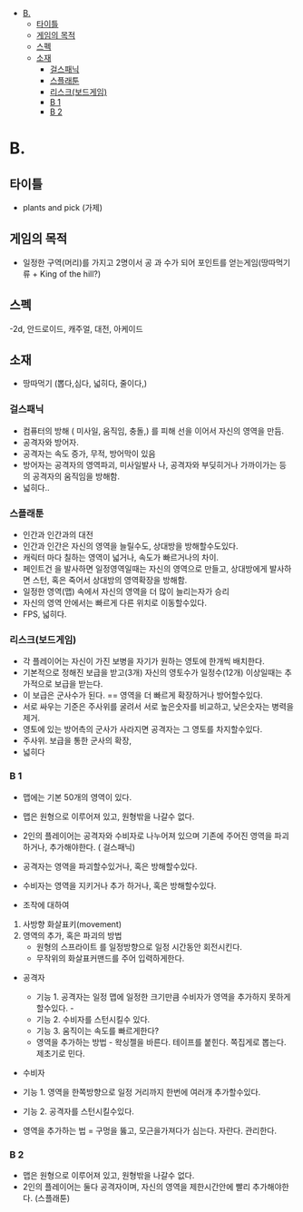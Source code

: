 <!-- START doctoc generated TOC please keep comment here to allow auto update -->
<!-- DON'T EDIT THIS SECTION, INSTEAD RE-RUN doctoc TO UPDATE -->


- [B.](#b)
  - [타이틀](#%ED%83%80%EC%9D%B4%ED%8B%80)
  - [게임의 목적](#%EA%B2%8C%EC%9E%84%EC%9D%98-%EB%AA%A9%EC%A0%81)
  - [스펙](#%EC%8A%A4%ED%8E%99)
  - [소재](#%EC%86%8C%EC%9E%AC)
    - [걸스패닉](#%EA%B1%B8%EC%8A%A4%ED%8C%A8%EB%8B%89)
    - [스플래툰](#%EC%8A%A4%ED%94%8C%EB%9E%98%ED%88%B0)
    - [리스크(보드게임)](#%EB%A6%AC%EC%8A%A4%ED%81%AC%EB%B3%B4%EB%93%9C%EA%B2%8C%EC%9E%84)
    - [B 1](#b-1)
    - [B 2](#b-2)

<!-- END doctoc generated TOC please keep comment here to allow auto update -->

# B.

## 타이틀
- plants and pick (가제)

## 게임의 목적
- 일정한 구역(머리)를 가지고 2명이서 공 과 수가 되어 포인트를 얻는게임(땅따먹기류 + King of the hill?)

## 스펙
-2d, 안드로이드, 캐주얼, 대전, 아케이드

## 소재
- 땅따먹기 (뽑다,심다, 넓히다, 줄이다,)

### 걸스패닉
- 컴퓨터의 방해 ( 미사일, 움직임, 충돌,) 를 피해 선을 이어서 자신의 영역을 만듬.
- 공격자와 방어자.
- 공격자는 속도 증가, 무적, 방어막이 있음
- 방어자는 공격자의 영역파괴, 미사일발사 나, 공격자와 부딪히거나 가까이가는 등 의 공격자의 움직임을 방해함.
- 넓히다..

### 스플래툰
- 인간과 인간과의 대전
- 인간과 인간은 자신의 영역을 늘릴수도, 상대방을 방해할수도있다.
- 캐릭터 마다 칠하는 영역이 넓거나, 속도가 빠르거나의 차이.
- 페인트건 을 발사하면 일정영역일때는 자신의 영역으로 만들고, 상대방에게 발사하면 스턴, 혹은 죽어서 상대방의 영역확장을 방해함.
- 일정한 영역(맵) 속에서 자신의 영역을 더 많이 늘리는자가 승리
- 자신의 영역 안에서는 빠르게 다른 위치로 이동할수있다.
- FPS, 넓히다.


### 리스크(보드게임)
- 각 플레이어는 자신이 가진 보병을 자기가 원하는 영토에 한개씩 배치한다.
- 기본적으로 정해진 보급을 받고(3개) 자신의 영토수가 일정수(12개) 이상일때는 추가적으로 보급을 받는다.
- 이 보급은 군사수가 된다. == 영역을 더 빠르게 확장하거나 방어할수있다.
- 서로 싸우는 기준은 주사위를 굴려서 서로 높은숫자를 비교하고, 낮은숫자는 병력을 제거.
- 영토에 있는 방어측의 군사가 사라지면 공격자는 그 영토를 차지할수있다.
- 주사위. 보급을 통한 군사의 확장,
- 넓히다

### B 1
- 맵에는  기본 50개의 영역이 있다.
- 맵은 원형으로 이루어져 있고, 원형밖을 나갈수 없다.
- 2인의 플레이어는 공격자와 수비자로 나누어져 있으며 기존에 주어진 영역을 파괴하거나, 추가해야한다. ( 걸스패닉)
- 공격자는 영역을 파괴할수있거나, 혹은 방해할수있다.  
- 수비자는 영역을 지키거나 추가 하거나, 혹은 방해할수있다.  

- 조작에 대하여
1. 사방향 화살표키(movement)
2.  영역의 추가, 혹은 파괴의 방법
    - 원형의 스프라이트 를 일정방향으로 일정 시간동안 회전시킨다.
    - 무작위의 화살표커맨드를 주어 입력하게한다.

- 공격자
  - 기능  1. 공격자는 일정 맵에 일정한 크기만큼 수비자가 영역을 추가하지 못하게 할수있다.
        -
  - 기능  2. 수비자를 스턴시킬수 있다.
  - 기능 3. 움직이는 속도를 빠르게한다?
  - 영역을 추가하는 방법 - 왁싱젤을 바른다. 테이프를 붙힌다. 쪽집게로 뽑는다. 제초기로 민다.


- 수비자
 - 기능 1. 영역을 한쪽방향으로 일정 거리까지  한번에 여러개 추가할수있다.
 - 기능  2. 공격자를 스턴시킬수있다.
 - 영역을 추가하는 법 = 구멍을 뚫고, 모근을가져다가 심는다. 자란다. 관리한다.

### B 2
- 맵은 원형으로 이루어져 있고, 원형밖을 나갈수 없다.
- 2인의 플레이어는 둘다 공격자이며, 자신의 영역을 제한시간안에 빨리 추가해야한다. (스플래툰)
